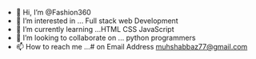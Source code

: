 - 👋 Hi, I’m @Fashion360
- 👀 I’m interested in ... Full stack web Development
- 🌱 I’m currently learning ...HTML CSS JavaScript
- 💞️ I’m looking to collaborate on ... python programmers
- 📫 How to reach me ...# on Email Address muhshabbaz77@gmail.com

<!---
Fashion360/Fashion360 is a ✨ special ✨ repository because its `README.md` (this file) appears on your GitHub profile.
You can click the Preview link to take a look at your changes.
--->
